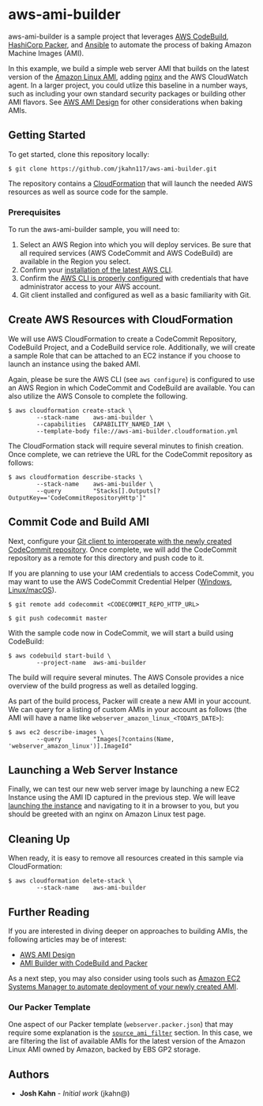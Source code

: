 # aws-ami-builder

aws-ami-builder is a sample project that leverages [AWS CodeBuild](https://aws.amazon.com/codebuild/), [HashiCorp Packer](https://www.packer.io/intro/index.html), and [Ansible](https://www.ansible.com/) to automate the process of baking Amazon Machine Images (AMI).

In this example, we build a simple web server AMI that builds on the latest version of the [Amazon Linux AMI](https://aws.amazon.com/amazon-linux-ami/), adding [nginx](https://nginx.org/en/) and the AWS CloudWatch agent. In a larger project, you could utlize this baseline in a number ways, such as including your own standard security packages or building other AMI flavors.  See [AWS AMI Design](https://aws.amazon.com/answers/configuration-management/aws-ami-design/) for other considerations when baking AMIs.

## Getting Started

To get started, clone this repository locally:

```
$ git clone https://github.com/jkahn117/aws-ami-builder.git
```

The repository contains a [CloudFormation](https://aws.amazon.com/cloudformation/) that will launch the needed AWS resources as well as source code for the sample.

### Prerequisites

To run the aws-ami-builder sample, you will need to:

1. Select an AWS Region into which you will deploy services. Be sure that all required services (AWS CodeCommit and AWS CodeBuild) are available in the Region you select.
2. Confirm your [installation of the latest AWS CLI](http://docs.aws.amazon.com/cli/latest/userguide/installing.html).
3. Confirm the [AWS CLI is properly configured](http://docs.aws.amazon.com/cli/latest/userguide/cli-chap-getting-started.html#cli-quick-configuration) with credentials that have administrator access to your AWS account.
4. Git client installed and configured as well as a basic familiarity with Git.

## Create AWS Resources with CloudFormation

We will use AWS CloudFormation to create a CodeCommit Repository, CodeBuild Project, and a CodeBuild service role. Additionally, we will create a sample Role that can be attached to an EC2 instance if you choose to launch an instance using the baked AMI.

Again, please be sure the AWS CLI (see `aws configure`) is configured to use an AWS Region in which CodeCommit and CodeBuild are available. You can also utilize the AWS Console to complete the following.

```
$ aws cloudformation create-stack \
        --stack-name    aws-ami-builder \
        --capabilities  CAPABILITY_NAMED_IAM \
        --template-body file://aws-ami-builder.cloudformation.yml
```

The CloudFormation stack will require several minutes to finish creation.  Once complete, we can retrieve the URL for the CodeCommit repository as follows:

```
$ aws cloudformation describe-stacks \
        --stack-name    aws-ami-builder \
        --query         "Stacks[].Outputs[?OutputKey=='CodeCommitRepositoryHttp']"
```

## Commit Code and Build AMI

Next, configure your [Git client to interoperate with the newly created CodeCommit repository](http://docs.aws.amazon.com/codecommit/latest/userguide/setting-up.html). Once complete, we will add the CodeCommit repository as a remote for this directory and push code to it.

If you are planning to use your IAM credentials to access CodeCommit, you may want to use the AWS CodeCommit Credential Helper ([Windows](http://docs.aws.amazon.com/codecommit/latest/userguide/setting-up-https-windows.html), [Linux/macOS](http://docs.aws.amazon.com/codecommit/latest/userguide/setting-up-https-unixes.html)).

```
$ git remote add codecommit <CODECOMMIT_REPO_HTTP_URL>

$ git push codecommit master
```

With the sample code now in CodeCommit, we will start a build using CodeBuild:

```
$ aws codebuild start-build \
        --project-name  aws-ami-builder
```

The build will require several minutes. The AWS Console provides a nice overview of the build progress as well as detailed logging.

As part of the build process, Packer will create a new AMI in your account.  We can query for a listing of custom AMIs in your account as follows (the AMI will have a name like `webserver_amazon_linux_<TODAYS_DATE>`):

```
$ aws ec2 describe-images \
        --query         "Images[?contains(Name, 'webserver_amazon_linux')].ImageId"
```

## Launching a Web Server Instance

Finally, we can test our new web server image by launching a new EC2 Instance using the AMI ID captured in the previous step.  We will leave [launching the instance](http://docs.aws.amazon.com/AWSEC2/latest/UserGuide/launching-instance.html) and navigating to it in a browser to you, but you should be greeted with an nginx on Amazon Linux test page.

## Cleaning Up

When ready, it is easy to remove all resources created in this sample via CloudFormation:

```
$ aws cloudformation delete-stack \
        --stack-name    aws-ami-builder
```

## Further Reading

If you are interested in diving deeper on approaches to building AMIs, the following articles may be of interest:

* [AWS AMI Design](https://aws.amazon.com/answers/configuration-management/aws-ami-design/)
* [AMI Builder with CodeBuild and Packer](https://aws.amazon.com/blogs/devops/how-to-create-an-ami-builder-with-aws-codebuild-and-hashicorp-packer/)

As a next step, you may also consider using tools such as [Amazon EC2 Systems Manager to automate deployment of your newly created AMI](https://aws.amazon.com/blogs/aws/streamline-ami-maintenance-and-patching-using-amazon-ec2-systems-manager-automation/).

### Our Packer Template

One aspect of our Packer template (`webserver.packer.json`) that may require some explanation is the [`source_ami_filter`](https://www.packer.io/docs/builders/amazon-ebs.html#source_ami_filter) section.  In this case, we are filtering the list of available AMIs for the latest version of the Amazon Linux AMI owned by Amazon, backed by EBS GP2 storage.

## Authors

* **Josh Kahn** - *Initial work* (jkahn@)
